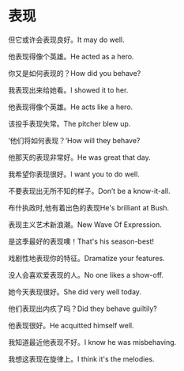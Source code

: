 # 表现

<p><span class="chinese">但它或许会表现良好。</span><span class="english">It may do well.</span></p>

<p><span class="chinese">他表现得像个英雄。</span><span class="english">He acted as a hero.</span></p>

<p><span class="chinese">你又是如何表现的？</span><span class="english">How did you behave?</span></p>

<p><span class="chinese">我表现出来给她看。</span><span class="english">I showed it to her.</span></p>

<p><span class="chinese">他表现得像个英雄。</span><span class="english">He acts like a hero.</span></p>

<p><span class="chinese">该投手表现失常。</span><span class="english">The pitcher blew up.</span></p>

<p><span class="chinese">‘他们将如何表现？’</span><span class="english">How will they behave?</span></p>

<p><span class="chinese">他那天的表现非常好。</span><span class="english">He was great that day.</span></p>

<p><span class="chinese">我希望你表现很好。</span><span class="english">I want you to do well.</span></p>

<p><span class="chinese">不要表现出无所不知的样子。</span><span class="english">Don’t be a know-it-all.</span></p>

<p><span class="chinese">布什执政时,他有着出色的表现</span><span class="english">He's brilliant at Bush.</span></p>

<p><span class="chinese">表现主义艺术新浪潮。</span><span class="english">New Wave Of Expression.</span></p>

<p><span class="chinese">是这季最好的表现噢！</span><span class="english">That's his season-best!</span></p>

<p><span class="chinese">戏剧性地表现你的特征。</span><span class="english">Dramatize your features.</span></p>

<p><span class="chinese">没人会喜欢爱表现的人。</span><span class="english">No one likes a show-off.</span></p>

<p><span class="chinese">她今天表现很好。</span><span class="english">She did very well today.</span></p>

<p><span class="chinese">他们表现出内疚了吗？</span><span class="english">Did they behave guiltily?</span></p>

<p><span class="chinese">他表现很好。</span><span class="english">He acquitted himself well.</span></p>

<p><span class="chinese">我知道最近他表现不好。</span><span class="english">I know he was misbehaving.</span></p>

<p><span class="chinese">我想这表现在旋律上。</span><span class="english">I think it's the melodies.</span></p>

